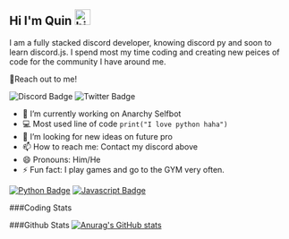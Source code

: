 ## Hi I'm Quin <img src="https://user-images.githubusercontent.com/1303154/88677602-1635ba80-d120-11ea-84d8-d263ba5fc3c0.gif" width="28px" alt="hi">

I am a fully stacked discord developer, knowing discord py and soon to learn discord.js. I spend most my time coding and creating new peices of code for the community I have around me.

:incoming_envelope:Reach out to me!

![Discord Badge](https://img.shields.io/badge/-quin9999-5865F2?style=flat&labelColor=5865F2&logo=discord&logoColor=white) ![Twitter Badge](https://img.shields.io/badge/-@quin4dev-1ca0f1?style=flat&labelColor=1ca0f1&logo=twitter&logoColor=white)

- 🔭 I’m currently working on Anarchy Selfbot
- :computer: Most used line of code `print("I love python haha")`
- 🤔 I’m looking for new ideas on future pro
- 📫 How to reach me: Contact my discord above
- 😄 Pronouns: Him/He
- ⚡ Fun fact: I play games and go to the GYM very often.

<!-- TODO: Make technologies links takes you to repositories -->

[![Python Badge](https://img.shields.io/badge/-Python-336E9E?style=for-the-badge&labelColor=black&logo=python&logoColor=336E9E)](#) [![Javascript Badge](https://img.shields.io/badge/-Javascript-555588?style=for-the-badge&labelColor=black&logo=javascript&logoColor=555588)](#)

###Coding Stats
<!--START_SECTION:waka-->
<!--END_SECTION:waka-->

###Github Stats
[![Anurag's GitHub stats](https://github-readme-stats.vercel.app/api?username=quin9999&hide=contribs,prs&theme=tokyonight)](https://github.com/anuraghazra/github-readme-stats)


